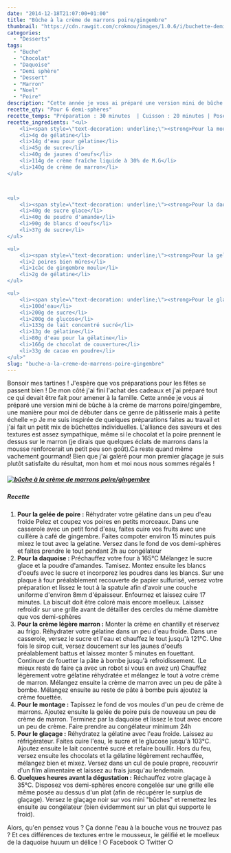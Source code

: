 ```yaml
---
date: "2014-12-18T21:07:00+01:00"
title: "Bûche à la crème de marrons poire/gingembre"
thumbnail: "https://cdn.rawgit.com/crokmou/images/1.0.6/i/buchette-demi-sphere-mousse-marron-poire-gingembre-chocolat-recette-blog-crokmou.jpg"
categories:
  - "Desserts"
tags:
  - "Buche"
  - "Chocolat"
  - "Daquoise"
  - "Demi sphère"
  - "Dessert"
  - "Marron"
  - "Noel"
  - "Poire"
description: "Cette année je vous ai préparé une version mini de bûche à la crème de marrons poire/gingembre, de quoi ébahir et régaler vos invités d'un soir !"
recette_qty: "Pour 6 demi-sphères"
recette_temps: "Préparation : 30 minutes  | Cuisson : 20 minutes | Pose : 26h"
recette_ingredients: "<ul>
	<li><span style=\"text-decoration: underline;\"><strong>Pour la mousse légère :</strong></span></li>
	<li>4g de gélatine</li>
	<li>14g d'eau pour gélatine</li>
	<li>45g de sucre</li>
	<li>40g de jaunes d'oeufs</li>
	<li>114g de crème fraîche liquide à 30% de M.G</li>
	<li>140g de crème de marron</li>
</ul>



<ul>
	<li><span style=\"text-decoration: underline;\"><strong>Pour la daquoise :</strong></span></li>
	<li>40g de sucre glace</li>
	<li>40g de poudre d'amande</li>
	<li>90g de blancs d'oeufs</li>
	<li>37g de sucre</li>
</ul>

<ul>
	<li><span style=\"text-decoration: underline;\"><strong>Pour la gelée de poire :</strong></span></li>
	<li>2 poires bien mûres</li>
	<li>1càc de gingembre moulu</li>
	<li>2g de gélatine</li>
</ul>

<ul>
	<li><span style=\"text-decoration: underline;\"><strong>Pour le glaçage miroir :</strong></span></li>
	<li>100d'eau</li>
	<li>200g de sucre</li>
	<li>200g de glucose</li>
	<li>133g de lait concentré sucré</li>
	<li>13g de gélatine</li>
	<li>80g d'eau pour la gélatine</li>
	<li>166g de chocolat de couverture</li>
	<li>33g de cacao en poudre</li>
</ul>"
slug: "buche-a-la-creme-de-marrons-poire-gingembre"
---
```


Bonsoir mes tartines ! J'espère que vos préparations pour les fêtes se passent bien ! De mon côté j'ai fini l'achat des cadeaux et j'ai préparé tout ce qui devait être fait pour amener à la famille. Cette année je vous ai préparé une version mini de bûche à la crème de marrons poire/gingembre, une manière pour moi de débuter dans ce genre de pâtisserie mais à petite échelle =p Je me suis inspirée de quelques préparations faites au travail et j'ai fait un petit mix de bûchettes individuelles. L'alliance des saveurs et des textures est assez sympathique, même si le chocolat et la poire prennent le dessus sur le marron (je dirais que quelques éclats de marrons dans la mousse renforcerait un petit peu son goût).Ca reste quand même vachement gourmand! Bien que j'ai galéré pour mon premier glaçage je suis plutôt satisfaite du résultat, mon hom et moi nous nous sommes régalés !

##### [![bûche à la crème de marrons poire/gingembre](https://cdn.rawgit.com/crokmou/images/1.0.6/i/buchette-demi-sphere-mousse-marron-poire-gingembre-chocolat-recette-blog-crokmou-1.jpg)](https://cdn.rawgit.com/crokmou/images/1.0.6/i/buchette-demi-sphere-mousse-marron-poire-gingembre-chocolat-recette-blog-crokmou-1.jpg)

##### Recette

1.  **Pour la gelée de poire :** Réhydrater votre gélatine dans un peu d'eau froide Pelez et coupez vos poires en petits morceaux. Dans une casserole avec un petit fond d'eau, faites cuire vos fruits avec une cuillère à café de gingembre. Faites compoter environ 15 minutes puis mixez le tout avec la gelatine. Versez dans le fond de vos demi-sphères et faites prendre le tout pendant 2h au congélateur
2.  **Pour la daquoise :** Préchauffez votre four à 165°C Mélangez le sucre glace et la poudre d'amandes. Tamisez. Montez ensuite les blancs d'oeufs avec le sucre et incorporez les poudres dans les blancs. Sur une plaque à four préalablement recouverte de papier sulfurisé, versez votre préparation et lissez le tout à la spatule afin d'avoir une couche uniforme d'environ 8mm d'épaisseur. Enfournez et laissez cuire 17 minutes. La biscuit doit être coloré mais encore moelleux. Laissez refroidir sur une grille avant de détailler des cercles du même diamètre que vos demi-sphères
3.  **Pour la crème légère marron :** Monter la crème en chantilly et réservez au frigo. Réhydrater votre gélatine dans un peu d'eau froide. Dans une casserole, versez le sucre et l'eau et chauffez le tout jusqu'à 121°C. Une fois le sirop cuit, versez doucement sur les jaunes d'oeufs préalablement battus et laissez monter 5 minutes en fouettant. Continuer de fouetter la pâte à bombe jusqu'à refroidissement. (Le mieux reste de faire ça avec un robot si vous en avez un) Chauffez légèrement votre gélatine réhydratée et mélangez le tout à votre crème de marron. Mélangez ensuite la crème de marron avec un peu de pâte à bombe. Mélangez ensuite au reste de pâte à bombe puis ajoutez la crème fouettée.
4.  **Pour le montage :** Tapissez le fond de vos moules d'un peu de crème de marrons. Ajoutez ensuite la gelée de poire puis de nouveau un peu de crème de marron. Terminez par la daquoise et lissez le tout avec encore un peu de crème. Faire prendre au congélateur minimum 24h
5.  **Pour le glaçage :** Réhydratez la gélatine avec l'eau froide. Laissez au réfrigérateur. Faites cuire l'eau, le sucre et le glucose jusqu'à 103°C. Ajoutez ensuite le lait concentré sucré et refaire bouillir. Hors du feu, versez ensuite les chocolats et la gélatine légèrement rechauffée, mélangez bien et mixez. Versez dans un cul de poule propre, recouvrir d'un film alimentaire et laissez au frais jusqu'au lendemain.
6.  **Quelques heures avant la dégustation :** Réchauffez votre glaçage à 35°C. Disposez vos demi-sphères encore congelée sur une grille elle même posée au dessus d'un plat (afin de récupérer le surplus de glaçage). Versez le glaçage noir sur vos mini "bûches" et remettez les ensuite au congélateur (bien évidemment sur un plat qui supporte le froid).

Alors, qu'en pensez vous ? Ça donne l'eau à la bouche vous ne trouvez pas ? Et ces différences de textures entre le mousseux, le gélifié et le moelleux de la daquoise huuum un délice ! ○ Facebook ○ Twitter ○